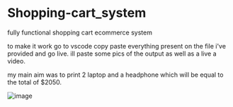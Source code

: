 # Shopping-cart_system
fully functional shopping cart ecommerce system 

to make it work go to vscode copy paste everything present on the file i've provided and go live.
ill paste some pics of the output as well as a live a video.

my main aim was to print 2 laptop and a headphone which will be equal to the total of $2050.

![image](https://github.com/ikay9ine/Shopping-cart_system/assets/128199725/2001123f-8c3a-42c8-acac-322024101fe7)
